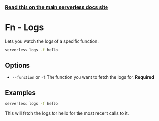 <!--
title: Serverless Framework Commands - Fn - Logs
menuText: logs
menuOrder: 4
description: View logs of your Fn Function within your terminal using the Serverless Framework
layout: Doc
-->

<!-- DOCS-SITE-LINK:START automatically generated  -->
### [Read this on the main serverless docs site](https://www.serverless.com/framework/docs/providers/fn/cli-reference/logs)
<!-- DOCS-SITE-LINK:END -->

# Fn - Logs

Lets you watch the logs of a specific function.

```bash
serverless logs -f hello
```

## Options

- `--function` or `-f` The function you want to fetch the logs for. **Required**

## Examples

```bash
serverless logs -f hello
```
This will fetch the logs for hello for the most recent calls to it.
